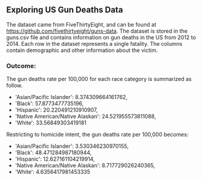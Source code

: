 ## Exploring US Gun Deaths Data
The dataset came from FiveThirtyEight, and can be found at https://github.com/fivethirtyeight/guns-data. The dataset is stored in the guns.csv file and contains information on gun deaths in the US from 2012 to 2014. Each row in the dataset represents a single fatality. The columns contain demographic and other information about the victim.

### Outcome:
The gun deaths rate per 100,000 for each race category is summarized as follow.

- 'Asian/Pacific Islander': 8.374309664161762,
- 'Black': 57.8773477735196,
- 'Hispanic': 20.220491210910907,
- 'Native American/Native Alaskan': 24.521955573811088,
- 'White': 33.56849303419181
 
Restricting to homicide intent, the gun deaths rate per 100,000 becomes:
- 'Asian/Pacific Islander': 3.530346230970155,
- 'Black': 48.471284987180944,
- 'Hispanic': 12.627161104219914,
- 'Native American/Native Alaskan': 8.717729026240365,
- 'White': 4.6356417981453335
